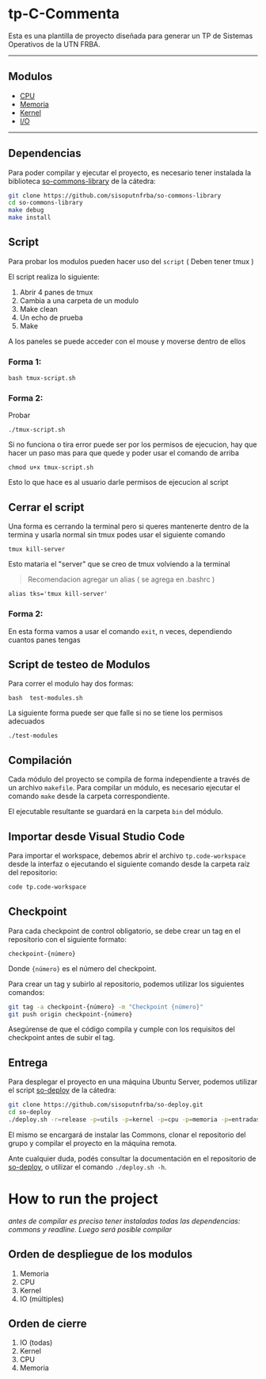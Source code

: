 # tp-C-Commenta

Esta es una plantilla de proyecto diseñada para generar un TP de Sistemas
Operativos de la UTN FRBA.

----

## Modulos 

* [CPU](./cpu/README.md)
* [Memoria](./memoria/README.md)
* [Kernel](./kernel/README.md)
* [I/O](./entradasalida/README.md)

----

## Dependencias

Para poder compilar y ejecutar el proyecto, es necesario tener instalada la
biblioteca [so-commons-library] de la cátedra:

```bash
git clone https://github.com/sisoputnfrba/so-commons-library
cd so-commons-library
make debug
make install
```
## Script 

Para probar los modulos pueden hacer uso del `script` ( Deben tener tmux ) 

El script realiza lo siguiente:

1. Abrir 4 panes de tmux
2. Cambia a una carpeta de un modulo
3. Make clean
4. Un echo de prueba
5. Make 

A los paneles se puede acceder con el mouse y moverse dentro de ellos 


### Forma 1:

```
bash tmux-script.sh
```
### Forma 2: 

Probar 

```
./tmux-script.sh
```

Si no funciona o tira error puede ser por los permisos de ejecucion, hay que hacer un paso mas para que quede y poder usar el comando de arriba 

```
chmod u+x tmux-script.sh
```

Esto lo que hace es al usuario darle permisos de ejecucion al script

## Cerrar el script 

Una forma es cerrando la terminal pero si queres mantenerte dentro de la termina y usarla normal sin tmux podes usar el siguiente comando 

```
tmux kill-server
```

Esto mataria el "server" que se creo de tmux volviendo a la terminal

> Recomendacion agregar un alias ( se agrega en .bashrc ) 

```
alias tks='tmux kill-server'
```

### Forma 2: 

En esta forma vamos a usar el comando `exit`,  n veces, dependiendo cuantos panes tengas 

## Script de testeo de Modulos 

Para correr el modulo hay dos formas: 

```
bash  test-modules.sh

```
La siguiente forma puede ser que falle si no se tiene los permisos adecuados 
```
./test-modules
```

## Compilación

Cada módulo del proyecto se compila de forma independiente a través de un
archivo `makefile`. Para compilar un módulo, es necesario ejecutar el comando
`make` desde la carpeta correspondiente.

El ejecutable resultante se guardará en la carpeta `bin` del módulo.

## Importar desde Visual Studio Code

Para importar el workspace, debemos abrir el archivo `tp.code-workspace` desde
la interfaz o ejecutando el siguiente comando desde la carpeta raíz del
repositorio:

```bash
code tp.code-workspace
```


## Checkpoint

Para cada checkpoint de control obligatorio, se debe crear un tag en el
repositorio con el siguiente formato:

```
checkpoint-{número}
```

Donde `{número}` es el número del checkpoint.

Para crear un tag y subirlo al repositorio, podemos utilizar los siguientes
comandos:

```bash
git tag -a checkpoint-{número} -m "Checkpoint {número}"
git push origin checkpoint-{número}
```

Asegúrense de que el código compila y cumple con los requisitos del checkpoint
antes de subir el tag.

## Entrega

Para desplegar el proyecto en una máquina Ubuntu Server, podemos utilizar el
script [so-deploy] de la cátedra:

```bash
git clone https://github.com/sisoputnfrba/so-deploy.git
cd so-deploy
./deploy.sh -r=release -p=utils -p=kernel -p=cpu -p=memoria -p=entradasalida "tp-{año}-{cuatri}-{grupo}"
```

El mismo se encargará de instalar las Commons, clonar el repositorio del grupo
y compilar el proyecto en la máquina remota.

Ante cualquier duda, podés consultar la documentación en el repositorio de
[so-deploy], o utilizar el comando `./deploy.sh -h`.

[so-commons-library]: https://github.com/sisoputnfrba/so-commons-library
[so-deploy]: https://github.com/sisoputnfrba/so-deploy

# How to run the project

_antes de compilar es preciso tener instaladas todas las dependencias: commons y readline. Luego será posible compilar_

## Orden de despliegue de los modulos

1. Memoria
2. CPU
3. Kernel
4. IO (múltiples)
 
## Orden de cierre

1. IO (todas)
2. Kernel
3. CPU
4. Memoria
   
